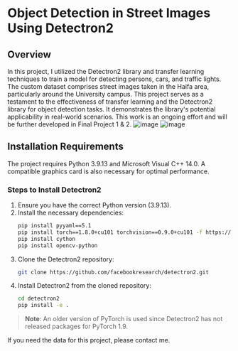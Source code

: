 
# Object Detection in Street Images Using Detectron2

## Overview
In this project, I utilized the Detectron2 library and transfer learning techniques to train a model for detecting persons, cars, and traffic lights. The custom dataset comprises street images taken in the Haifa area, particularly around the University campus. This project serves as a testament to the effectiveness of transfer learning and the Detectron2 library for object detection tasks. It demonstrates the library's potential applicability in real-world scenarios. This work is an ongoing effort and will be further developed in Final Project 1 & 2.
![image](https://github.com/muhammadha04/Detectron-2-Transfer-Learning/assets/103769302/380e5d62-1df5-45fc-9f08-69d3da986021)
![image](https://github.com/muhammadha04/Detectron-2-Transfer-Learning/assets/103769302/b64813fa-05b8-4484-a82f-f5a2d95308ed)


## Installation Requirements
The project requires Python 3.9.13 and Microsoft Visual C++ 14.0. A compatible graphics card is also necessary for optimal performance.

### Steps to Install Detectron2
1. Ensure you have the correct Python version (3.9.13).
2. Install the necessary dependencies:
   ```bash
   pip install pyyaml==5.1
   pip install torch==1.8.0+cu101 torchvision==0.9.0+cu101 -f https://download.pytorch.org/whl/torch_stable.html
   pip install cython
   pip install opencv-python
   ```
3. Clone the Detectron2 repository:
   ```bash
   git clone https://github.com/facebookresearch/detectron2.git
   ```
4. Install Detectron2 from the cloned repository:
   ```bash
   cd detectron2
   pip install -e .
   ```
> **Note**: An older version of PyTorch is used since Detectron2 has not released packages for PyTorch 1.9.

If you need the data for this project, please contact me.
